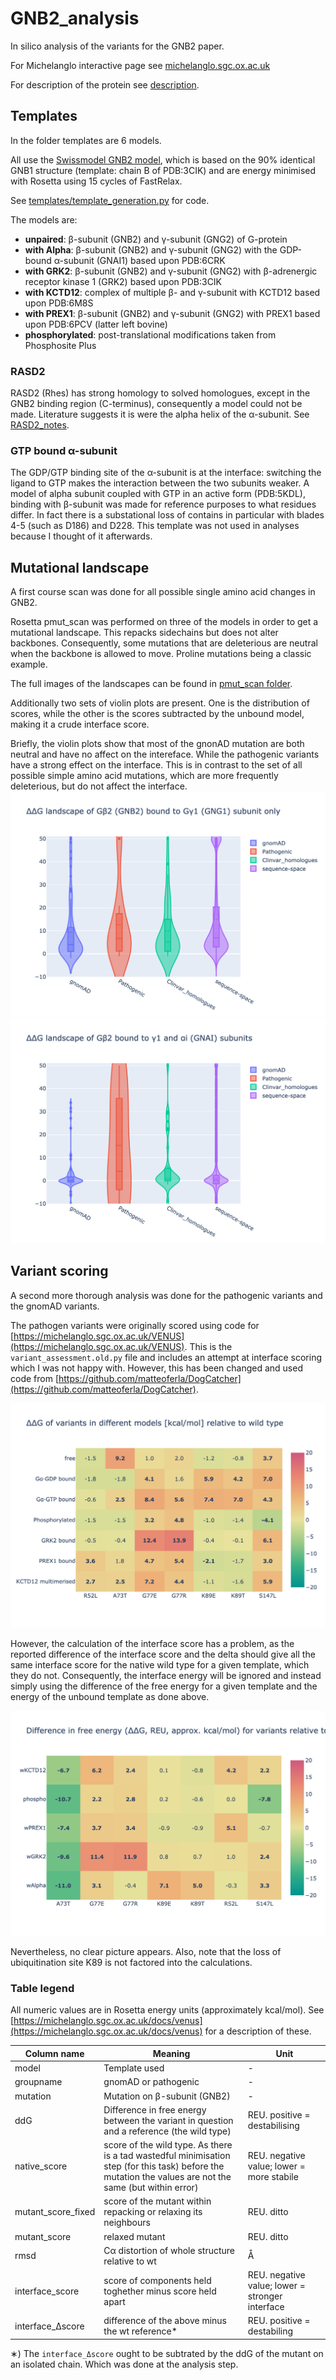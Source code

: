 # GNB2_analysis
In silico analysis of the variants for the GNB2 paper.

For Michelanglo interactive page see [michelanglo.sgc.ox.ac.uk](https://michelanglo.sgc.ox.ac.uk/data/2eaec78d-d920-4a92-9780-251f14996b68)

For description of the protein see [description](description.md).

## Templates

In the folder templates are 6 models.

All use the [Swissmodel GNB2 model](https://swissmodel.expasy.org/repository/5e5058728fd6f9e51e1ef5bc.pdb), 
which is based on the 90% identical GNB1 structure (template: chain B of PDB:3CIK)
and are energy minimised with Rosetta using 15 cycles of FastRelax.

See [templates/template_generation.py](templates/template_generation.py) for code.

The models are:

* **unpaired**: β-subunit (GNB2) and γ-subunit (GNG2) of G-protein
* **with Alpha**: β-subunit (GNB2) and γ-subunit (GNG2) with the GDP-bound α-subunit (GNAI1)  based upon PDB:6CRK
* **with GRK2**: β-subunit (GNB2) and γ-subunit (GNG2) with β-adrenergic receptor kinase 1 (GRK2) based upon PDB:3CIK
* **with KCTD12**: complex of multiple β- and γ-subunit with KCTD12 based upon PDB:6M8S
* **with PREX1**: β-subunit (GNB2) and γ-subunit (GNG2)  with PREX1 based upon PDB:6PCV (latter left bovine)
* **phosphorylated**: post-translational modifications taken from Phosphosite Plus

### RASD2

RASD2 (Rhes) has strong homology to solved homologues, except in the GNB2 binding region (C-terminus),
consequently a model could not be made. Literature suggests it is were the alpha helix of the α-subunit.
See [RASD2_notes](RASD2/RASD2_notes.md).

### GTP bound α-subunit

The GDP/GTP binding site of the α-subunit is at the interface:
switching the ligand to GTP makes the interaction between the two subunits weaker.
A model of alpha subunit coupled with GTP in an active form (PDB:5KDL), binding with β-subunit was made for reference purposes
to what residues differ. In fact there is a substational loss of contains in particular with blades 4-5 (such as D186) and D228.
This template was not used in analyses because I thought of it afterwards.

## Mutational landscape

A first course scan was done for all possible single amino acid changes in GNB2.

Rosetta pmut_scan was performed on three of the models in order to get a mutational landscape. This repacks sidechains but does not alter backbones.
Consequently, some mutations that are deleterious are neutral when the backbone is allowed to move. Proline mutations being a classic example.

The full images of the landscapes can be found in [pmut_scan folder](pmut_scan).

Additionally two sets of violin plots are present. One is the distribution of scores, while the other is the scores subtracted by the unbound model, making it a crude interface score.


Briefly, the violin plots show that most of the gnonAD mutation are both neutral and have no affect on the intereface.
While the pathogenic variants have a strong effect on the interface.
This is in contrast to the set of all possible simple amino acid mutations, which are more frequently deleterious, but do not affect the interface.
![pmut_scan](pmut_scan/violin_unpaired.png)
![pmut_scan](pmut_scan/violin_diff_wAlpha.png)

## Variant scoring

A second more thorough analysis was done for the pathogenic variants and the gnomAD variants.

The pathogen variants were originally scored using code for [https://michelanglo.sgc.ox.ac.uk/VENUS](https://michelanglo.sgc.ox.ac.uk/VENUS).
This is the `variant_assessment.old.py` file and includes an attempt at interface scoring which I was not happy with.
However, this has been changed and used code from [https://github.com/matteoferla/DogCatcher](https://github.com/matteoferla/DogCatcher).


![scores](variant_plots/heatmap_pathogenic.png)

However, the calculation of the interface score has a problem, as the reported difference of the interface score and the delta should
give all the same interface score for the native wild type for a given template, which they do not.
Consequently, the interface energy will be ignored and instead simply using the difference of the free energy 
for a given template and the energy of the unbound template as done above.

![scores](variant_plots/heatmap_crudeDiff_pathogenic.png)

Nevertheless, no clear picture appears.
Also, note that the loss of ubiquitination site K89 is not factored into the calculations.



### Table legend

All numeric values are in Rosetta energy units (approximately kcal/mol).
See [https://michelanglo.sgc.ox.ac.uk/docs/venus](https://michelanglo.sgc.ox.ac.uk/docs/venus) for a description of these.

| Column name | Meaning | Unit |
| ---- | ---- | ---- | 
| model | Template used | - |
| groupname	| gnomAD or pathogenic | - |
| mutation	| Mutation on β-subunit (GNB2) | - |
| ddG | Difference in free energy between the variant in question and a reference (the wild type) | REU. positive = destabilising |
| native_score	| score of the wild type. As there is a tad wastedful minimisation step (for this task) before the mutation the values are not the same (but within error) |  REU. negative value; lower = more stabile |
| mutant_score_fixed | score of the mutant within repacking or relaxing its neighbours |  REU. ditto |
| mutant_score | relaxed mutant |  REU. ditto |
| rmsd | C&alpha; distortion of whole structure relative to wt | &Aring; |
| interface_score | score of components held toghether minus score held apart | REU. negative value; lower = stronger interface |
| interface_Δscore	| difference of the above minus the wt reference* | REU. positive = destabiling |

&lowast;) The `interface_Δscore` ought to be subtrated by the ddG of the mutant on an isolated chain. Which was done at the analysis step.